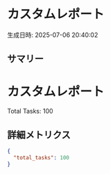 # カスタムレポート

生成日時: 2025-07-06 20:40:02

## サマリー

# カスタムレポート

Total Tasks: 100

## 詳細メトリクス
```json
{
  "total_tasks": 100
}
```

